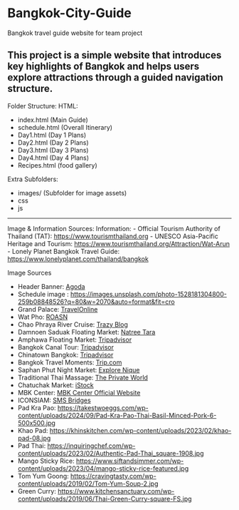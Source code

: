 # Bangkok-City-Guide
Bangkok travel guide website for team project

This project is a simple website that introduces key highlights of Bangkok and helps users explore attractions through a guided navigation structure.
--------------------------------------------------------------------------------------------------------------------------------------------
Folder Structure:
HTML:
  - index.html (Main Guide)
  - schedule.html (Overall Itinerary)
  - Day1.html (Day 1 Plans)
  - Day2.html (Day 2 Plans)
  - Day3.html (Day 3 Plans)
  - Day4.html (Day 4 Plans)
  - Recipes.html (food gallery)

Extra Subfolders:
  - images/ (Subfolder for image assets)
  - css
  - js

--------------------------------------------------------------------------------------------------------------------------------------------

Image & Information Sources:
  Information:
    - Official Tourism Authority of Thailand (TAT): https://www.tourismthailand.org
    - UNESCO Asia-Pacific Heritage and Tourism: https://www.tourismthailand.org/Attraction/Wat-Arun
    - Lonely Planet Bangkok Travel Guide: https://www.lonelyplanet.com/thailand/bangkok

Image Sources
- Header Banner: [Agoda](https://www.agoda.com/wp-content/uploads/2025/01/Bangkok-1244x700.jpg)
- Schedule image : https://images.unsplash.com/photo-1528181304800-259b08848526?q=80&w=2070&auto=format&fit=cro
- Grand Palace: [TravelOnline](https://www.travelonline.com/thailand/attractions/grand-palace)  
- Wat Pho: [ROASN](https://www.roasn.com/wat-pho-eng/)  
- Chao Phraya River Cruise: [Trazy Blog](https://blog.trazy.com/chao-phraya-river-cruise-selection-guide/)  
- Damnoen Saduak Floating Market: [Natree Tara](https://natreetara.com/en/activity/damnoensaduak-floating-market/)  
- Amphawa Floating Market: [Tripadvisor](https://www.tripadvisor.com/Attraction_Review-g1028071-d1382813-Reviews-Amphawa_Floating_Market-Amphawa_Samut_Songkhram_Province.html)  
- Bangkok Canal Tour: [Tripadvisor](https://www.tripadvisor.com/AttractionProductReview-g293916-d15186487-Bangkok_Klong_Canal_Tour_Discover_the_City_s_Waterways-Bangkok.html)  
- Chinatown Bangkok: [Tripadvisor](https://www.tripadvisor.com/Attraction_Review-g293916-d447272-Reviews-Chinatown_Bangkok-Bangkok.html)  
- Bangkok Travel Moments: [Trip.com](https://my.trip.com/moments/detail/bangkok-191-124749718?locale=en-MY)  
- Saphan Phut Night Market: [Explore Nique](https://explorenique.com/11-night-markets-in-bangkok-famous-for-locals/saphan-phut-night-market/)  
- Traditional Thai Massage: [The Private World](https://www.theprivateworld.com/2018/07/8-benefits-of-traditional-thai-massage/)  
- Chatuchak Market: [iStock](https://www.istockphoto.com/photos/chatuchak-market)  
- MBK Center: [MBK Center Official Website](https://www.mbk-center.co.th/en/)  
- ICONSIAM: [SMS Bridges](https://sms-bridges.com/iconsiam-thailands-iconic-national-landmark-on-the-chao-phraya-river/)
- Pad Kra Pao: https://takestwoeggs.com/wp-content/uploads/2024/09/Pad-Kra-Pao-Thai-Basil-Minced-Pork-6-500x500.jpg
- Khao Pad: https://khinskitchen.com/wp-content/uploads/2023/02/khao-pad-08.jpg
- Pad Thai: https://inquiringchef.com/wp-content/uploads/2023/02/Authentic-Pad-Thai_square-1908.jpg
- Mango Sticky Rice: https://www.siftandsimmer.com/wp-content/uploads/2023/04/mango-sticky-rice-featured.jpg
- Tom Yum Goong: https://cravingtasty.com/wp-content/uploads/2019/02/Tom-Yum-Soup-2.jpg
- Green Curry: https://www.kitchensanctuary.com/wp-content/uploads/2019/06/Thai-Green-Curry-square-FS.jpg
  
